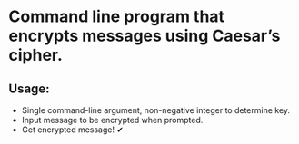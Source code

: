 # Command line program that encrypts messages using Caesar’s cipher.
<h2>Usage:</h2>
<ul>
  <li>Single command-line argument, non-negative integer to determine key.</li>
  <li>Input message to be encrypted when prompted.</li>
  <li>Get encrypted message! &#10004</li>
</ul>
